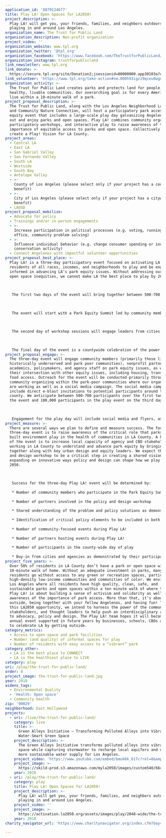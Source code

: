 ```yaml
---
application_id: '8879124677'
title: Play LA! Open Spaces for LA2050!
project_description: >-
  Play LA! will get you, your friends, families, and neighbors outdoors and
  playing in and around Los Angeles.
organization_name: The Trust for Public Land
organization_description: Non-profit organization
project_video: ''
organization_website: www.tpl.org
organization_twitter: '@tpl_org'
organization_facebook: 'https://www.facebook.com/TheTrustforPublicLand/'
organization_instagram: trustforpublicland
link_newsletter: www.tpl.org
link_donate: >-
  https://secure.tpl.org/site/Donation2;jsessionid=00000000.app30103a?df_id=9210&mfc_pref=T&9210.donation=form1&NONCE_TOKEN=F1F9B54CC564DD1BC5B5B1A706191F49#sm.000h93igz19qceu0wgo1h7tv6x33i
link_volunteer: 'https://www.tpl.org/take-action#sm.000h93igz19qceu0wgo1h7tv6x33i'
organization_activity: >-
  The Trust for Public Land creates parks and protects land for people, ensuring
  healthy, livable communities. Our overarching goal is for every American to
  live within a 10-minute walk of a park.
project_proposal_description: >-
  The Trust for Public Land, along with the Los Angeles Neighborhood Land Trust
  and Community Nature Connection, will host a participatory park access and
  equity event that includes a large-scale play day galvanizing Angelenos to get
  out and enjoy parks and open spaces. Play LA! combines community organizing,
  participatory workshops, and interactive play to raise awareness of the
  importance of equitable access to parks and open space. Collectively we will
  create a Play! Vision for LA County.
project_areas:
  - Central LA
  - East LA
  - San Gabriel Valley
  - San Fernando Valley
  - South LA
  - Westside
  - South Bay
  - Antelope Valley
  - >-
    County of Los Angeles (please select only if your project has a countywide
    benefit)
  - >-
    City of Los Angeles (please select only if your project has a citywide
    benefit)
  - LAUSD
project_proposal_mobilize:
  - Advocate for policy
  - Trainings and/or in-person engagements
  - >-
    Increase participation in political processes (e.g. voting, running for
    office, community problem solving)
  - >-
    Influence individual behavior (e.g. change consumer spending or increase
    conservation activity)
  - Connect Angelenos with impactful volunteer opportunities
project_proposal_best_place: >-
  Play LA! is a three-day participatory event focused on activating LA County
  residents of all races, incomes, and neighborhoods to play and be engaged and
  informed in advancing LA’s park equity issues. Without addressing our park and
  open space inequities, we cannot make LA the best place to play by 2050.
   
   
   
   The first two days of the event will bring together between 500-700 community residents, designers, educators, innovators and policy-makers representing a range of multi-disciplinary issue areas including parks and open space, health, housing, transportation, and design to create a Play! Vision for LA County that ensures everyone has access to free and safe places to play by 2050. The event will conclude with a county-wide play day that includes opportunities for residents from around the region to get outside and play in our parks, streets and open spaces! 
   
   
   
   The event will start with a Park Equity Summit led by community members highlighting the racial and environmental injustices that have led to LA’s inequitable park access. Inequalities in the allocation of park and recreation resources will be shared through the perspectives of community leaders’ lived experiences. Elected officials, CBOs, academics, and school districts, including LAUSD and agency staff, will be on hand to hear community members outline problems and define solutions for park equity. Day one will conclude with a community vision for a healthy and equitable LA County and offer ideas to inform discussions on day two.
   
   
   
   The second day of workshop sessions will engage leaders from cities around the globe in participatory conversations with local stakeholders. These sessions will draw on successful park equity solutions, with participants working across sectors, backgrounds, and experience to generate new solutions to advance park equity and help inform the conversation and shape best practices for LA County. Participants in these sessions will be accountable to community-identified problems developed in day one. 
   
   
   
   The final day of the event is a countywide celebration of the power of play, including hundreds of play-based events throughout greater LA County. The three lead partners will work with agencies, institutions, businesses, and CBOs to inspire and organize play-based events in parks and public spaces around the region, transforming greater LA into a veritable playground. Residents will be welcomed and encouraged to participate in guided activities in local parks, and will experience the reimagination of public spaces into vibrant and safe informal spaces for play (street closures, sidewalk events, activities in plazas, etc.). Park access will be highlighted throughout the day as our team arranges and encourages alternate modes of transportation, including transit to trails programs that provide free transportation from park poor areas to open spaces.
project_proposal_engage: >-
  The three-day event will engage community members (primarily those living in
  historically underserved and park poor communities), nonprofit partners,
  academics, policymakers, and agency staff on park equity issues, as well as
  their intersection with other equity issues, including housing, transit, and
  food access. Outreach for the event will be conducted primarily through direct
  community organizing within the park-poor communities where our organizations
  are working as well as a social media campaign. The social media campaign will
  include direct e-blast invitations to potential participants around the
  county. We anticipate between 500-700 participants over the first two days of
  the event and 100,000 participants in the play event on the third day.
   
   
   
   Engagement for the play day will include social media and flyers, as well as yard signs in neighborhoods throughout the county. We will leverage LA2050’s financial and marketing support to recruit and team up with numerous stakeholders, including city and county park agencies, universities, businesses, and other CBOs to host hundreds of community focused events. Additionally, each partner organization will tap our respective social media networks. We will create event specific hashtags and encourage check-ins at each event to track headcount. Residents will have the chance to carry the movement forward, pledging their commitment to play regularly through a dedicated #PlayLAEveryday social media campaign.
project_measure: >-
  There are several ways we plan to define and measure success. The focus of the
  three-day event is to raise awareness of the critical role that parks and the
  built environment play in the health of communities in LA County. A key goal
  of the event is to increase local capacity of agency and CBO stakeholders
  working in LA County to understand and advance park equity by bringing them
  together along with key urban design and equity leaders. We expect the policy
  and design workshop to be a critical step in creating a shared vision and
  expanding on innovative ways policy and design can shape how we play in LA by
  2050.
   
   
   
   Success for the three-day Play LA! event will be determined by:
   
   * Number of community members who participate in the Park Equity Summit 
   
   * Number of partners involved in the policy and design workshop 
   
   * Shared understanding of the problem and policy solutions as demonstrated by the 2050 Play! Vision for LA County developed as part of the Equity Summit and policy and design workshop
   
   * Identification of critical policy elements to be included in both LA City and LA County planning efforts, including those currently being developed in the LA County Sustainability Plan
   
   * Number of community-focused events during Play LA!
   
   * Number of partners hosting events during Play LA!
   
   * Number of participants in the county-wide day of play
   
   * Buy-in from cities and agencies as demonstrated by their participation and sponsorship of events within their communities
project_five_years: >-
  Over 50% of residents in LA County don’t have a park or open space within a
  10-minute walk of home. Without an adequate investment in parks, many of our
  residents go without access to any green or recreation spaces, particularly in
  high-density low-income communities and communities of color. We envision a
  Los Angeles where all residents have high quality, clean, safe, and
  sustainable parks and open spaces within a ten minute walk of where they live.
  Play LA! is about building a sense of activism and solidarity as well as
  awareness of the importance of park access. More than that, it’s about getting
  outside, being together with your fellow Angelenos, and having fun! Through
  this LA2050 opportunity, we intend to harness the power of the community,
  stakeholders, and thought leaders to help push an interdisciplinary approach
  to advocacy, policy and design. The Play LA! team hopes it will become an
  annual event supported in future years by businesses, schools, CBOs and others
  to celebrate LA by getting outside.
category_metrics:
  - Access to open space and park facilities
  - Number (and quality) of informal spaces for play
  - Number of residents with easy access to a “vibrant” park
category_other:
  - LA is the best place to CONNECT
  - LA is the healthiest place to LIVE
category: play
uri: /play/the-trust-for-public-land/
order: 8
project_image: the-trust-for-public-land.jpg
year: 2018
aidens_tags:
  - Environmental Quality
  - 'Health: Open space'
  - Community health
zip: '90029'
neighborhood: East Hollywood
projects:
  - uri: /live/the-trust-for-public-land/
    category: live
    title: >-
      Green Alleys Initiative – Transforming Polluted Alleys into Vibrant,
      Water-Smart Green Space
    project_description: >-
      The Green Alleys Initiative transforms polluted alleys into vibrant green
      space while capturing stormwater to recharge local aquifers and create a
      more sustainable water supply for Los Angeles.
    project_video: 'https://www.youtube.com/embed/bmuk6k_61Tc?rel=0&amp;showinfo=0'
    project_image: >-
      https://skild-prod.s3.amazonaws.com/myla2050/images/custom540/6644400825741-team90.jpg
    year: 2016
  - uri: /play/the-trust-for-public-land/
    category: play
    title: Play LA! Open Spaces for LA2050!
    project_description: >-
      Play LA! will get you, your friends, families, and neighbors outdoors and
      playing in and around Los Angeles.
    project_video: ''
    project_image: >-
      https://activation.la2050.org/assets/images/play/2048-wide/the-trust-for-public-land.jpg
    year: 2018
charity_navigator_url: 'https://www.charitynavigator.org/index.cfm?bay=search.profile&ein=237222333'

---
```

